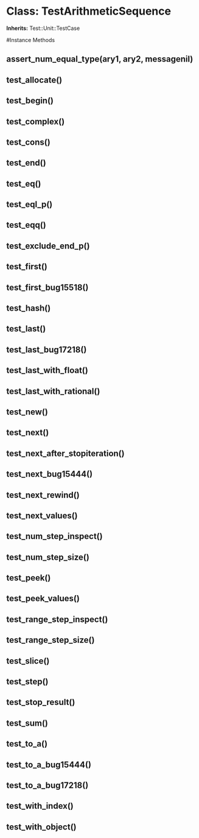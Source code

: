 # Class: TestArithmeticSequence
**Inherits:** Test::Unit::TestCase
    




#Instance Methods
## assert_num_equal_type(ary1, ary2, messagenil) [](#method-i-assert_num_equal_type)

## test_allocate() [](#method-i-test_allocate)

## test_begin() [](#method-i-test_begin)

## test_complex() [](#method-i-test_complex)

## test_cons() [](#method-i-test_cons)

## test_end() [](#method-i-test_end)

## test_eq() [](#method-i-test_eq)

## test_eql_p() [](#method-i-test_eql_p)

## test_eqq() [](#method-i-test_eqq)

## test_exclude_end_p() [](#method-i-test_exclude_end_p)

## test_first() [](#method-i-test_first)

## test_first_bug15518() [](#method-i-test_first_bug15518)

## test_hash() [](#method-i-test_hash)

## test_last() [](#method-i-test_last)

## test_last_bug17218() [](#method-i-test_last_bug17218)

## test_last_with_float() [](#method-i-test_last_with_float)

## test_last_with_rational() [](#method-i-test_last_with_rational)

## test_new() [](#method-i-test_new)

## test_next() [](#method-i-test_next)

## test_next_after_stopiteration() [](#method-i-test_next_after_stopiteration)

## test_next_bug15444() [](#method-i-test_next_bug15444)

## test_next_rewind() [](#method-i-test_next_rewind)

## test_next_values() [](#method-i-test_next_values)

## test_num_step_inspect() [](#method-i-test_num_step_inspect)

## test_num_step_size() [](#method-i-test_num_step_size)

## test_peek() [](#method-i-test_peek)

## test_peek_values() [](#method-i-test_peek_values)

## test_range_step_inspect() [](#method-i-test_range_step_inspect)

## test_range_step_size() [](#method-i-test_range_step_size)

## test_slice() [](#method-i-test_slice)

## test_step() [](#method-i-test_step)

## test_stop_result() [](#method-i-test_stop_result)

## test_sum() [](#method-i-test_sum)

## test_to_a() [](#method-i-test_to_a)

## test_to_a_bug15444() [](#method-i-test_to_a_bug15444)

## test_to_a_bug17218() [](#method-i-test_to_a_bug17218)

## test_with_index() [](#method-i-test_with_index)

## test_with_object() [](#method-i-test_with_object)

